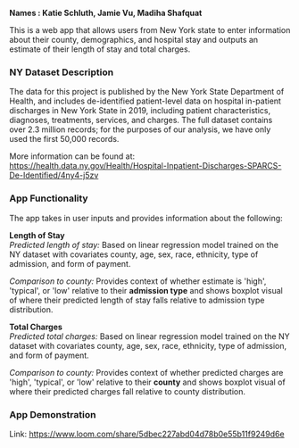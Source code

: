 __Names : Katie Schluth, Jamie Vu, Madiha Shafquat__

This is a web app that allows users from New York state to enter information about their county, demographics, and hospital stay and outputs an estimate of their length of stay and total charges. 

### NY Dataset Description
The data for this project is published by the New York State Department of Health, and includes de-identified patient-level data on hospital in-patient discharges in New York State in 2019, including patient characteristics, diagnoses, treatments, services, and charges. The full dataset contains over 2.3 million records; for the purposes of our analysis, we have only used the first 50,000 records.

More information can be found at: https://health.data.ny.gov/Health/Hospital-Inpatient-Discharges-SPARCS-De-Identified/4ny4-j5zv  

### App Functionality
The app takes in user inputs and provides information about the following:   
   
__Length of Stay__  
_Predicted length of stay:_ Based on linear regression model trained on the NY dataset with covariates county, age, sex, race, ethnicity, type of admission, and form of payment. 

_Comparison to county:_ Provides context of whether estimate is 'high', 'typical', or 'low' relative to their __admission type__ and shows boxplot visual of where their predicted length of stay falls relative to admission type distribution.

__Total Charges__  
_Predicted total charges:_ Based on linear regression model trained on the NY dataset with covariates county, age, sex, race, ethnicity, type of admission, and form of payment. 

_Comparison to county:_ Provides context of whether predicted charges are 'high', 'typical', or 'low' relative to their __county__ and shows boxplot visual of where their predicted charges fall relative to county distribution.

### App Demonstration
Link: https://www.loom.com/share/5dbec227abd04d78b0e55b11f9249d6e
